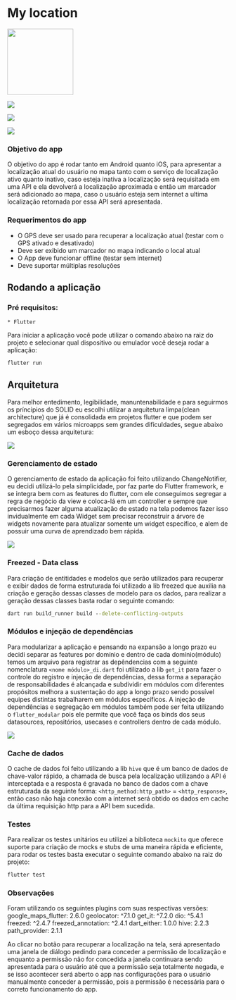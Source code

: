 # My location

<img src="https://github.com/MarioJunio/cloudwalk-location-app/blob/develop/images/img1.jpeg" width="150">

![](https://github.com/MarioJunio/cloudwalk-location-app/blob/develop/images/img2.jpeg)

![](https://github.com/MarioJunio/cloudwalk-location-app/blob/develop/images/img3.jpeg)

![](https://github.com/MarioJunio/cloudwalk-location-app/blob/develop/images/img4.jpeg)

### Objetivo do app
O objetivo do app é rodar tanto em Android quanto iOS, para apresentar a localização atual do usuário no mapa tanto com o serviço de localização ativo quanto inativo, caso esteja inativa a localização será requisitada em uma API e ela devolverá a localização aproximada e então um marcador será adicionado ao mapa, caso o usuário esteja sem internet a ultima localização retornada por essa API será apresentada.

### Requerimentos do app
* O GPS deve ser usado para recuperar a localização atual (testar com o GPS ativado e desativado)
* Deve ser exibido um marcador no mapa indicando o local atual
* O App deve funcionar offline (testar sem internet)
* Deve suportar múltiplas resoluções

## Rodando a aplicação

### Pré requisitos:
```text
* Flutter
```

Para iniciar a aplicação você pode utilizar o comando abaixo na raiz do projeto e selecionar qual dispositivo ou emulador você deseja rodar a aplicação:

```bat
flutter run
```

## Arquitetura
Para melhor entedimento, legibilidade, manuntenabilidade e para seguirmos os príncipios do SOLID eu escolhi utilizar a arquitetura limpa(clean architecture) que já é consolidada em projetos flutter e que podem ser segregados em vários microapps sem grandes dificuldades, segue abaixo um esboço dessa arquitetura:

![](https://github.com/MarioJunio/cloudwalk-location-app/blob/develop/images/clean_arc_flutter.png)

### Gerenciamento de estado
O gerenciamento de estado da aplicação foi feito utilizando ChangeNotifier, eu decidi utilizá-lo pela simplicidade, por faz parte do Flutter framework, e se integra bem com as features do flutter, com ele conseguimos segregar a regra de negócio da view e coloca-lá em um controller e sempre que precisarmos fazer alguma atualização de estado na tela podemos fazer isso invidualmente em cada Widget sem precisar reconstruir a árvore de widgets novamente para atualizar somente um widget específico, e alem de possuir uma curva de aprendizado bem rápida.

![](https://github.com/MarioJunio/cloudwalk-location-app/blob/develop/images/change_notifier.jpeg)

### Freezed - Data class
Para criação de entitidades e modelos que serão utilizados para recuperar e exibir dados de forma estruturada foi utilizado a lib freezed que auxilia na criação e geração dessas classes de modelo para os dados, para realizar a geração dessas classes basta rodar o seguinte comando:
```bat
dart run build_runner build --delete-conflicting-outputs
```

### Módulos e injeção de dependências
Para modularizar a aplicação e pensando na expansão a longo prazo eu decidi separar as features por domínio e dentro de cada domínio(módulo) temos um arquivo para registrar as depêndencias com a seguinte nomenclatura `<nome módulo>_di.dart` foi utilizado a lib `get_it` para fazer o controle do registro e injeção de dependências, dessa forma a separação de responsabilidades é alcançada e subdividir em módulos com diferentes propósitos melhora a sustentação do app a longo prazo sendo possível equipes distintas trabalharem em módulos específicos. A injeção de dependências e segregação em módulos também pode ser feita utilizando o `flutter_modular` pois ele permite que você faça os binds dos seus datasources, repositórios, usecases e controllers dentro de cada módulo. 

![](https://github.com/MarioJunio/cloudwalk-location-app/blob/develop/images/module_architecture.png)

### Cache de dados
O cache de dados foi feito utilizando a lib `hive` que é um banco de dados de chave-valor rápido, a chamada de busca pela localização utilizando a API é interceptada e a resposta é gravada no banco de dados com a chave estruturada da seguinte forma: `<http_method:http_path>` = `<http_response>`, então caso não haja conexão com a internet será obtido os dados em cache da última requisição http para a API bem sucedida.

### Testes
Para realizar os testes unitários eu utilizei a biblioteca `mockito` que oferece suporte para criação de mocks e stubs de uma maneira rápida e eficiente, para rodar os testes basta executar o seguinte comando abaixo na raiz do projeto:

```bat
flutter test
```

### Observações
Foram utilizando os seguintes plugins com suas respectivas versões:
  google_maps_flutter: 2.6.0
  geolocator: ^7.1.0
  get_it: ^7.2.0
  dio: ^5.4.1
  freezed: ^2.4.7
  freezed_annotation: ^2.4.1
  dart_either: 1.0.0
  hive: 2.2.3
  path_provider: 2.1.1

Ao clicar no botão para recuperar a localização na tela, será apresentado uma janela de diálogo pedindo para conceder a permissão de localização e enquanto a permissão não for concedida a janela  continuara sendo apresentada para o usuário até que a permissão seja totalmente negada, e se isso acontecer será aberto o app nas configurações para o usuário manualmente conceder a permissão, pois a permissão é necessária para o correto funcionamento do app.